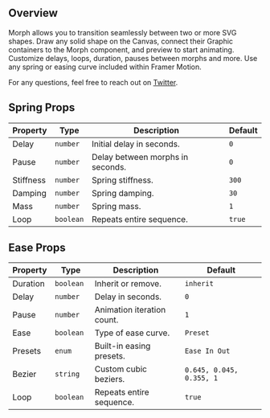 ## Overview

Morph allows you to transition seamlessly between two or more SVG shapes. Draw any solid shape on the Canvas, connect their Graphic containers to the Morph component, and preview to start animating. Customize delays, loops, duration, pauses between morphs and more. Use any spring or easing curve included within Framer Motion. 


For any questions, feel free to reach out on [Twitter](https://twitter.com/benjaminnathan).

## Spring Props
| Property | Type     | Description   | Default   |
| -------- | -------- | ------------- | --------- |
| Delay    | `number`  | Initial delay in seconds.   | `0`    |
| Pause    | `number`  | Delay between morphs in seconds.   | `0`    |
| Stiffness    | `number`  | Spring stiffness.   | `300`    |
| Damping    | `number`  | Spring damping.   | `30`    |
| Mass    | `number`  | Spring mass.   | `1`    |
| Loop    | `boolean`  | Repeats entire sequence.   | `true`    |

## Ease Props
| Property | Type     | Description   | Default   |
| -------- | -------- | ------------- | --------- |
| Duration     | `boolean ` | Inherit or remove. | `inherit`    |
| Delay    | `number`  | Delay in seconds.   | `0`    |
| Pause    | `number`  | Animation iteration count.   | `1`    |
| Ease    | `boolean`  | Type of ease curve.  | `Preset`    |
| Presets    | `enum`  | Built-in easing presets.   | `Ease In Out`    |
| Bezier    | `string`  | Custom cubic beziers.  | `0.645, 0.045, 0.355, 1`   |
| Loop    | `boolean`  | Repeats entire sequence.   | `true`    |
